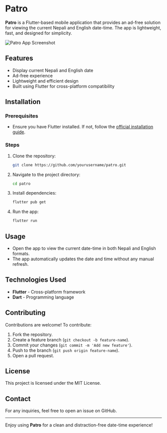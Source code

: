 # Patro

**Patro** is a Flutter-based mobile application that provides an ad-free solution for viewing the current Nepali and English date-time. The app is lightweight, fast, and designed for simplicity.

![Patro App Screenshot](assets/screenshot.png)

## Features
- Display current Nepali and English date
- Ad-free experience
- Lightweight and efficient design
- Built using Flutter for cross-platform compatibility

## Installation
### Prerequisites
- Ensure you have Flutter installed. If not, follow the [official installation guide](https://flutter.dev/docs/get-started/install).

### Steps
1. Clone the repository:
   ```sh
   git clone https://github.com/yourusername/patro.git
   ```
2. Navigate to the project directory:
   ```sh
   cd patro
   ```
3. Install dependencies:
   ```sh
   flutter pub get
   ```
4. Run the app:
   ```sh
   flutter run
   ```

## Usage
- Open the app to view the current date-time in both Nepali and English formats.
- The app automatically updates the date and time without any manual refresh.

## Technologies Used
- **Flutter** - Cross-platform framework
- **Dart** - Programming language

## Contributing
Contributions are welcome! To contribute:
1. Fork the repository.
2. Create a feature branch (`git checkout -b feature-name`).
3. Commit your changes (`git commit -m 'Add new feature'`).
4. Push to the branch (`git push origin feature-name`).
5. Open a pull request.

## License
This project is licensed under the MIT License.

## Contact
For any inquiries, feel free to open an issue on GitHub.

---

Enjoy using **Patro** for a clean and distraction-free date-time experience!

